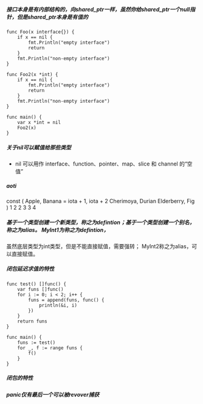 ##### 接口本身是有内部结构的，向shared_ptr一样，虽然你给shared_ptr一个null指针，但是shared_ptr本身是有值的
```
func Foo(x interface{}) {
	if x == nil {
		fmt.Println("empty interface")
		return
	}
	fmt.Println("non-empty interface")
}

func Foo2(x *int) {
	if x == nil {
		fmt.Println("empty interface")
		return
	}
	fmt.Println("non-empty interface")
}

func main() {
	var x *int = nil
	Foo2(x)
}
```


##### 关于nil可以赋值给那些类型
- nil 可以用作 interface、function、pointer、map、slice 和 channel 的“空值”

##### aoti
const (
	Apple, Banana = iota + 1, iota + 2
	Cherimoya, Durian
	Elderberry, Fig
)
1 2 2 3 3 4

##### 基于一个类型创建一个新类型，称之为defintion；基于一个类型创建一个别名，称之为alias。 MyInt1为称之为defintion，
虽然底层类型为int类型，但是不能直接赋值，需要强转； MyInt2称之为alias，可以直接赋值。



##### 闭包延迟求值的特性
```
func test() []func() {
	var funs []func()
	for i := 0; i < 2; i++ {
		funs = append(funs, func() {
			println(&i, i)
		})
	}
	return funs
}

func main() {
	funs := test()
	for _, f := range funs {
		f()
	}
}

```


##### 闭包的特性


##### panic仅有最后一个可以被revover捕获
